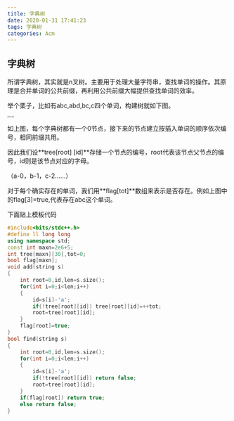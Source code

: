 ```yaml
---
title: 字典树
date: 2020-01-31 17:41:23
tags: 字典树
categories: Acm
---
```


## 字典树

所谓字典树，其实就是n叉树。主要用于处理大量字符串，查找单词的操作。其原理是合并单词的公共前缀，再利用公共前缀大幅提供查找单词的效率。

举个栗子，比如有abc,abd,bc,c四个单词，构建树就如下图。

<img src="https://i.loli.net/2020/01/31/GIMVjlZSFnsJquQ.jpg" alt="tire.jpg" style="zoom:25%;" />

如上图，每个字典树都有一个0节点，接下来的节点建立按插入单词的顺序依次编号，相同前缀共用。

因此我们设**tree[root] [id]**存储一个节点的编号，root代表该节点父节点的编号，id则是该节点对应的字母。

（a-0，b-1，c-2……）

对于每个确实存在的单词，我们用**flag[tot]**数组来表示是否存在。例如上图中的flag[3]=true,代表存在abc这个单词。

下面贴上模板代码

```c++
#include<bits/stdc++.h>
#define ll long long
using namespace std;
const int maxn=2e6+5;
int tree[maxn][30],tot=0;
bool flag[maxn];
void add(string s)
{
	int root=0,id,len=s.size();
	for(int i=0;i<len;i++)
	{
		id=s[i]-'a';
		if(!tree[root][id]) tree[root][id]=++tot;
		root=tree[root][id];
	}
	flag[root]=true;
}
bool find(string s)
{
	int root=0,id,len=s.size();
	for(int i=0;i<len;i++)
	{
		id=s[i]-'a';
		if(!tree[root][id]) return false;
		root=tree[root][id];
	}
	if(flag[root]) return true;
	else return false;
}

```

